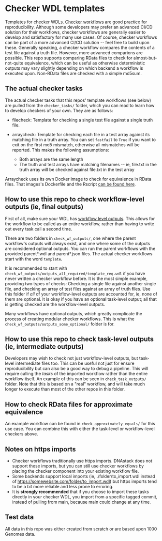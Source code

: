 # Checker WDL templates
 Templates for checker WDLs. [Checker workflows](https://docs.dockstore.org/en/develop/advanced-topics/checker-workflows.html) are good practice for reproducibility. Although some developers may prefer an advanced CI/CD solution for their workflows, checker workflows are generally easier to develop and satisfactory for many use cases. Of course, checker workflows can be part of a more advanced CI/CD solution -- feel free to build upon these.
 Generally speaking, a checker workflow compares the contents of a test file against a truth file. However, more advanced comparions are possible. This repo supports comparing RData files to check for almost-but-not-quite equivalence, which can be useful as otherwise deterministic outputs may vary slightly depending on which backend a workflow is executed upon. Non-RData files are checked with a simple md5sum.
 
## The actual checker tasks
 The actual checker tasks that this repos' template workflows (see below) are pulled from the `checker_tasks/` folder, which you can read to learn how to develop checkers of your own. They are as follows:

 * filecheck: Template for checking a single test file against a single truth file.

 * arraycheck: Template for checking each file in a test array against its matching file in a truth array. You can set `fastfail` to `True` if you want to exit on the first md5 mismatch, otherwise all mismatches will be reported. This makes the following assumptions:
    * Both arrays are the same length
    * The truth and test arrays have matching filenames -- ie, file.txt in the truth array will be checked against file.txt in the test array
 
 Arraycheck uses its own Docker image to check for equivalence in RData files. That images's Dockerfile and the Rscript [can be found here](https://github.com/aofarrel/Stuart-WDL/tree/main/docker).

## How to use this repo to check workflow-level outputs (ie, final outputs)
 First of all, make sure your WDL has [workflow level outputs](https://github.com/openwdl/wdl/blob/main/versions/1.0/SPEC.md#outputs). This allows for the workflow to be called as an entire workflow, rather than having to write out every task call a second time.
 
 There are two folders in `check_wf_outputs/`, one where the parent workflow's outputs will always exist, and one where some of the outputs are considered optional outputs. You can run the parent workflows with the provided parent*.wdl and parent*.json files. The actual checker workflows start with the word `template`.
 
 It is recommended to start with `check_wf_outputs/outputs_all_required/template_req.wdl` if you have never written a checker workflow before. It is the most simple example, providing two types of checks: Checking a single file against another single file, and checking an array of test files against an array of truth files. Use this folder if *all* of your workflow-level outputs are accounted for, ie, none of them are optional. It is okay if you have an optional task-level output; all that is getting checked are the workflow-level outputs.
 
 Many workflows have optional outputs, which greatly complicate the process of creating modular checker workflows. This is what the `check_wf_outputs/outputs_some_optional/` folder is for.

## How to use this repo to check task-level outputs (ie, intermediate outputs)
 Developers may wish to check not just workflow-level outputs, but task-level intermediate files too. This can be useful not just for ensure reproducibility but can also be a good way to debug a pipeline. This will require calling the *tasks* of the imported workflow rather than the entire workflow itself. An example of this can be seen in `check_task_outputs/` folder. Note that this is based on a "real" workflow, and will take much longer to execute than most of the other repos in this folder.

## How to check RData files for approximate equivalence
 An example workflow can be found in `check_approximately_equals/` for this use case. You can combine this with either the task-level or workflow-level checkers above.

## Notes on https imports
 * Checker workflows traditionally use https imports. DNAstack does not support these imports, but you can still use checker workflows by placing the checker component into your existing workflow file. 
 * Some backends support local imports (ie, ./folder/to_import.wdl instead of https://somewebsite.com/folder/to_import.wdl) but https imports tend to be a bit more reliable and less prone to erroring.
 * It is **strongly recommended** that if you choose to import these tasks directly in your checker WDL, you import from a specific tagged commit, instead of pulling from main, because main could change at any time.

## Test data
 All data in this repo was either created from scratch or are based upon 1000 Genomes data.

